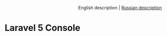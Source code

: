 <p align="right">
English description | <a href="README_RU.md">Russian description</a> 
</p>

# Laravel 5 Console